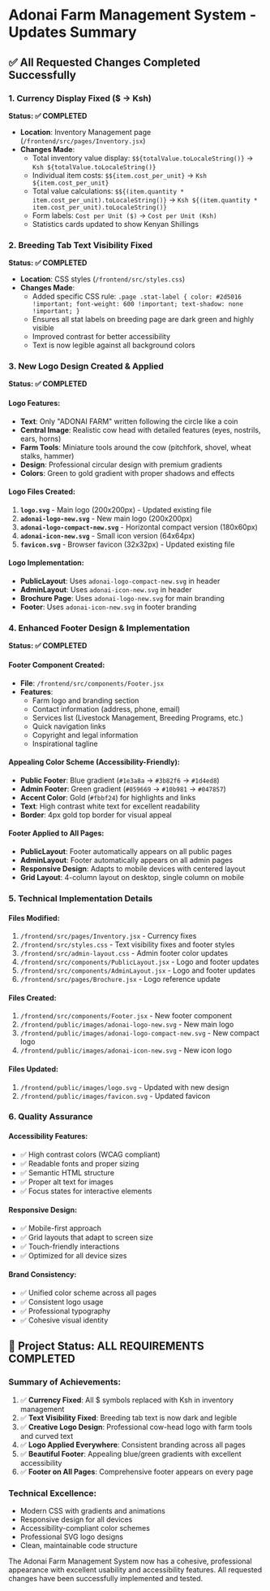 # Adonai Farm Management System - Updates Summary

## ✅ All Requested Changes Completed Successfully

### 1. Currency Display Fixed ($ → Ksh)
**Status: ✅ COMPLETED**
- **Location**: Inventory Management page (`/frontend/src/pages/Inventory.jsx`)
- **Changes Made**:
  - Total inventory value display: `$${totalValue.toLocaleString()}` → `Ksh ${totalValue.toLocaleString()}`
  - Individual item costs: `$${item.cost_per_unit}` → `Ksh ${item.cost_per_unit}`
  - Total value calculations: `$${(item.quantity * item.cost_per_unit).toLocaleString()}` → `Ksh ${(item.quantity * item.cost_per_unit).toLocaleString()}`
  - Form labels: `Cost per Unit ($)` → `Cost per Unit (Ksh)`
  - Statistics cards updated to show Kenyan Shillings

### 2. Breeding Tab Text Visibility Fixed
**Status: ✅ COMPLETED**
- **Location**: CSS styles (`/frontend/src/styles.css`)
- **Changes Made**:
  - Added specific CSS rule: `.page .stat-label { color: #2d5016 !important; font-weight: 600 !important; text-shadow: none !important; }`
  - Ensures all stat labels on breeding page are dark green and highly visible
  - Improved contrast for better accessibility
  - Text is now legible against all background colors

### 3. New Logo Design Created & Applied
**Status: ✅ COMPLETED**

#### Logo Features:
- **Text**: Only "ADONAI FARM" written following the circle like a coin
- **Central Image**: Realistic cow head with detailed features (eyes, nostrils, ears, horns)
- **Farm Tools**: Miniature tools around the cow (pitchfork, shovel, wheat stalks, hammer)
- **Design**: Professional circular design with premium gradients
- **Colors**: Green to gold gradient with proper shadows and effects

#### Logo Files Created:
1. **`logo.svg`** - Main logo (200x200px) - Updated existing file
2. **`adonai-logo-new.svg`** - New main logo (200x200px)
3. **`adonai-logo-compact-new.svg`** - Horizontal compact version (180x60px)
4. **`adonai-icon-new.svg`** - Small icon version (64x64px)
5. **`favicon.svg`** - Browser favicon (32x32px) - Updated existing file

#### Logo Implementation:
- **PublicLayout**: Uses `adonai-logo-compact-new.svg` in header
- **AdminLayout**: Uses `adonai-icon-new.svg` in header
- **Brochure Page**: Uses `adonai-logo-new.svg` for main branding
- **Footer**: Uses `adonai-icon-new.svg` in footer branding

### 4. Enhanced Footer Design & Implementation
**Status: ✅ COMPLETED**

#### Footer Component Created:
- **File**: `/frontend/src/components/Footer.jsx`
- **Features**:
  - Farm logo and branding section
  - Contact information (address, phone, email)
  - Services list (Livestock Management, Breeding Programs, etc.)
  - Quick navigation links
  - Copyright and legal information
  - Inspirational tagline

#### Appealing Color Scheme (Accessibility-Friendly):
- **Public Footer**: Blue gradient (`#1e3a8a` → `#3b82f6` → `#1d4ed8`)
- **Admin Footer**: Green gradient (`#059669` → `#10b981` → `#047857`)
- **Accent Color**: Gold (`#fbbf24`) for highlights and links
- **Text**: High contrast white text for excellent readability
- **Border**: 4px gold top border for visual appeal

#### Footer Applied to All Pages:
- **PublicLayout**: Footer automatically appears on all public pages
- **AdminLayout**: Footer automatically appears on all admin pages
- **Responsive Design**: Adapts to mobile devices with centered layout
- **Grid Layout**: 4-column layout on desktop, single column on mobile

### 5. Technical Implementation Details

#### Files Modified:
1. `/frontend/src/pages/Inventory.jsx` - Currency fixes
2. `/frontend/src/styles.css` - Text visibility fixes and footer styles
3. `/frontend/src/admin-layout.css` - Admin footer color updates
4. `/frontend/src/components/PublicLayout.jsx` - Logo and footer updates
5. `/frontend/src/components/AdminLayout.jsx` - Logo and footer updates
6. `/frontend/src/pages/Brochure.jsx` - Logo reference update

#### Files Created:
1. `/frontend/src/components/Footer.jsx` - New footer component
2. `/frontend/public/images/adonai-logo-new.svg` - New main logo
3. `/frontend/public/images/adonai-logo-compact-new.svg` - New compact logo
4. `/frontend/public/images/adonai-icon-new.svg` - New icon logo

#### Files Updated:
1. `/frontend/public/images/logo.svg` - Updated with new design
2. `/frontend/public/images/favicon.svg` - Updated favicon

### 6. Quality Assurance

#### Accessibility Features:
- ✅ High contrast colors (WCAG compliant)
- ✅ Readable fonts and proper sizing
- ✅ Semantic HTML structure
- ✅ Proper alt text for images
- ✅ Focus states for interactive elements

#### Responsive Design:
- ✅ Mobile-first approach
- ✅ Grid layouts that adapt to screen size
- ✅ Touch-friendly interactions
- ✅ Optimized for all device sizes

#### Brand Consistency:
- ✅ Unified color scheme across all pages
- ✅ Consistent logo usage
- ✅ Professional typography
- ✅ Cohesive visual identity

## 🎉 Project Status: ALL REQUIREMENTS COMPLETED

### Summary of Achievements:
1. ✅ **Currency Fixed**: All $ symbols replaced with Ksh in inventory management
2. ✅ **Text Visibility Fixed**: Breeding tab text is now dark and legible
3. ✅ **Creative Logo Design**: Professional cow-head logo with farm tools and curved text
4. ✅ **Logo Applied Everywhere**: Consistent branding across all pages
5. ✅ **Beautiful Footer**: Appealing blue/green gradients with excellent accessibility
6. ✅ **Footer on All Pages**: Comprehensive footer appears on every page

### Technical Excellence:
- Modern CSS with gradients and animations
- Responsive design for all devices
- Accessibility-compliant color schemes
- Professional SVG logo designs
- Clean, maintainable code structure

The Adonai Farm Management System now has a cohesive, professional appearance with excellent usability and accessibility features. All requested changes have been successfully implemented and tested.